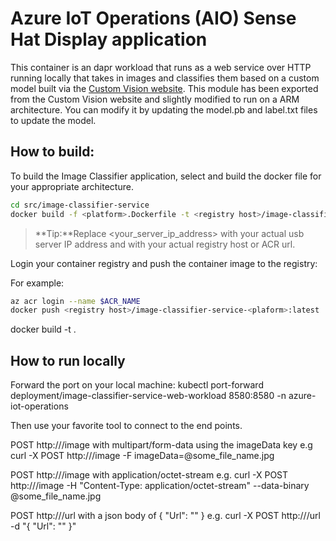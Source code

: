 
# Azure IoT Operations (AIO) Sense Hat Display application

This container is an dapr workload that runs as a web service over HTTP running locally that takes in images and classifies them based on a custom model built via the [Custom Vision website](https://azure.microsoft.com/en-us/services/cognitive-services/custom-vision-service/). This module has been exported from the Custom Vision website and slightly modified to run on a ARM architecture. You can modify it by updating the model.pb and label.txt files to update the model.

## How to build:
To build the Image Classifier application, select and build the docker file for your appropriate architecture.

```bash
cd src/image-classifier-service
docker build -f <platform>.Dockerfile -t <registry host>/image-classifier-service-<platform>:latest .
```
> **Tip:**Replace <your_server_ip_address> with your actual usb server IP address and <registry host> with your actual registry host or ACR url.

Login your container registry and push the container image to the registry:

For example:

```bash
az acr login --name $ACR_NAME
docker push <registry host>/image-classifier-service-<plaform>:latest
```
docker build -t <your image name> .

## How to run locally
Forward the port on your local machine:
kubectl port-forward deployment/image-classifier-service-web-workload 8580:8580 -n azure-iot-operations

Then use your favorite tool to connect to the end points.

POST http://<external IP>/image with multipart/form-data using the imageData key
e.g
	curl -X POST http://<external IP>/image -F imageData=@some_file_name.jpg

POST http://<external IP>/image with application/octet-stream
e.g.
	curl -X POST http://<external IP>/image -H "Content-Type: application/octet-stream" --data-binary @some_file_name.jpg

POST http://<external IP>/url with a json body of { "Url": "<test url here>" }
e.g.
    curl -X POST http://<external IP>/url -d "{ \"Url\": \"<test url here>\" }"